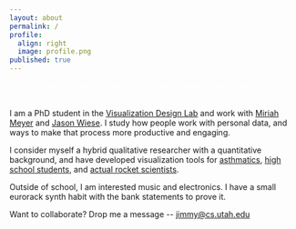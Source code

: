 ```yaml
---
layout: about
permalink: /
profile:
  align: right
  image: profile.png
published: true
---
```


<p style="color:white">Yes, it's true...I'm on the market!  Email me at jimmy@cs.utah.edu if you want to chat!  </p>

I am a PhD student in the [Visualization Design Lab](https://vdl.sci.utah.edu/) and work with [Miriah Meyer](https://www.cs.utah.edu/~miriah/) and [Jason Wiese](https://www.cs.utah.edu/~wiese/).  I study how people work with personal data, and ways to make that process more productive and engaging.  

I consider myself a hybrid qualitative researcher with a quantitative background, and have developed visualization tools for [asthmatics](https://vdl.sci.utah.edu/publications/2018_imwut_maav/), [high school students](https://utahjimmy.github.io/AQ-U_Explorer/), and [actual rocket scientists](https://vdl.sci.utah.edu/publications/2021_aas_porter/). 

Outside of school, I am interested music and electronics.  I have a small eurorack synth habit with the bank statements to prove it.

Want to collaborate?  Drop me a message -- <a href="mailto:jimmy@cs.utah.edu">jimmy@cs.utah.edu</a>


